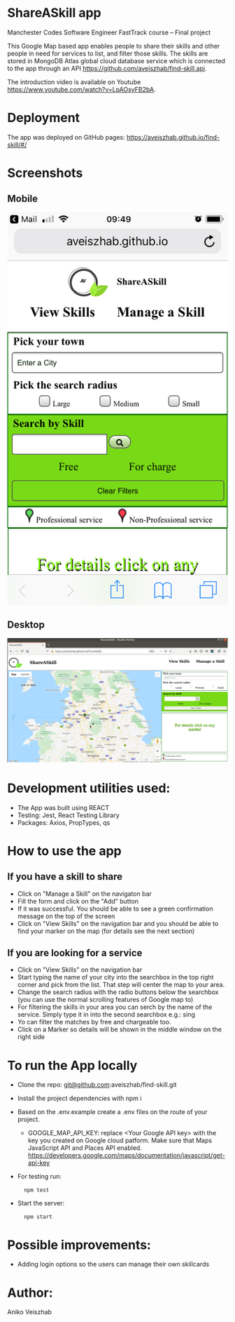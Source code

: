 # ShareASkill app
Manchester Codes Software Engineer FastTrack course – Final project

This Google Map based app enables people to share their skills and other people in need for services to list, and filter those skills. The skills are stored in MongoDB Atlas global cloud database service which is connected to the app through an API https://github.com/aveiszhab/find-skill.api.

The introduction video is available on Youtube https://www.youtube.com/watch?v=LpAOsyFB2bA.

# Deployment
The app was deployed on GitHub pages: https://aveiszhab.github.io/find-skill/#/

# Screenshots
## Mobile
![Mobile screenshot](./src/Mobile.PNG)   
## Desktop
![Desktop screenshot](./src/Desktop.png)  
# Development utilities used:

* The App was built using REACT
* Testing: Jest, React Testing Library
* Packages: Axios, PropTypes, qs

# How to use the app
## If you have a skill to share
* Click on "Manage a Skill" on the navigaton bar
* Fill the form and click on the "Add" button
* If it was successful. You should be able to see a green confirmation message on the top of the screen
* Click on "View Skills" on the navigation bar and you should be able to find your marker on the map (for details see the next section)
## If you are looking for a service
* Click on "View Skills" on the navigation bar
* Start typing the name of your city into the searchbox in the top right corner and pick from the list. That step will center the map to your area.
* Change the search radius with the radio buttons below the searchbox (you can use the normal scrolling features of Google map to)
* For filtering the skills in your area you can serch by the name of the service. Simply type it in into the second searchbox e.g.: sing
* Yo can filter the matches by free and chargeable too.
* Click on a Marker so details will be shown in the middle window on the right side


# To run the App locally
* Clone the repo:
git@github.com:aveiszhab/find-skill.git

* Install the project dependencies with npm i

* Based on the .env.example create a .env files on the route of your project.
    * GOOGLE_MAP_API_KEY: replace \<Your Google API key> with the key you created on Google cloud patform. Make sure that  Maps JavaScript API and Places API enabled. https://developers.google.com/maps/documentation/javascript/get-api-key

* For testing run:

        npm test

* Start the server:

        npm start 


# Possible improvements:
* Adding login options so the users can manage their own skillcards

# Author:
Aniko Veiszhab